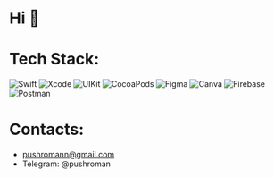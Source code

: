 # Hi 👋

# Tech Stack:
![Swift](https://img.shields.io/badge/Swift-%23F05138.svg?style=flat&logo=Swift&logoColor=white) ![Xcode](https://img.shields.io/badge/Xcode-%23147EFB.svg?style=flat&logo=xcode&logoColor=white) ![UIKit](https://img.shields.io/badge/UIKit-%23F05138.svg?style=flat&logo=apple&logoColor=white) ![CocoaPods](https://img.shields.io/badge/CocoaPods-%23FA2A00.svg?style=flat&logo=cocoapods&logoColor=white) ![Figma](https://img.shields.io/badge/Figma-%232F4F4F.svg?style=flat&logo=figma&logoColor=white) ![Canva](https://img.shields.io/badge/Canva-%2300C4CC.svg?style=flat&logo=Canva&logoColor=white) ![Firebase](https://img.shields.io/badge/Firebase-%23FFCA28.svg?style=flat&logo=firebase&logoColor=white) ![Postman](https://img.shields.io/badge/Postman-%23FF6A00.svg?style=flat&logo=postman&logoColor=white)

# Сontacts:
- pushromann@gmail.com
- Telegram: @pushroman 
